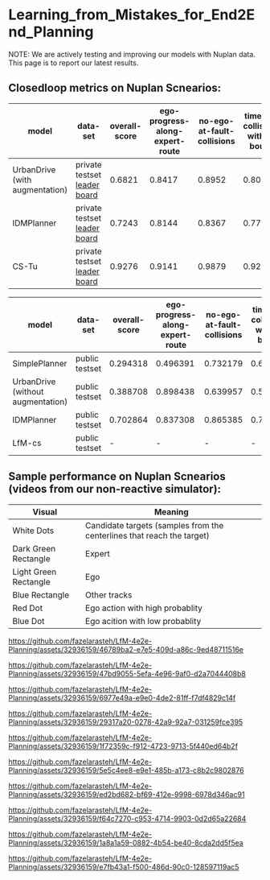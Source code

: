 # Learning_from_Mistakes_for_End2End_Planning

NOTE: We are actively testing and improving our models with Nuplan data. This page is to report our latest results.

## Closedloop metrics on Nuplan Scnearios: 

| model | data-set  | overall-score | ego-progress-along-expert-route | no-ego-at-fault-collisions | time-to-collision-within-bound |
| ------------- | ------------- | ------------- | ------------- | ------------- | ------------- |
| UrbanDrive (with augmentation) | private testset [leader board](https://eval.ai/web/challenges/challenge-page/1856/leaderboard) | 0.6821 | 0.8417 | 0.8952 | 0.8065 |
| IDMPlanner | private testset [leader board](https://eval.ai/web/challenges/challenge-page/1856/leaderboard)| 0.7243 | 0.8144 | 0.8367 | 0.7762 |
| CS-Tu | private testset [leader board](https://eval.ai/web/challenges/challenge-page/1856/leaderboard) | 0.9276 | 0.9141 | 0.9879 | 0.9254 |

| model | data-set  | overall-score | ego-progress-along-expert-route | no-ego-at-fault-collisions | time-to-collision-within-bound |
| ------------- | ------------- | ------------- | ------------- | ------------- | ------------- |
| SimplePlanner  | public testset | 0.294318 | 0.496391 | 0.732179 | 0.691446 |
| UrbanDrive (without augmentation) |  public testset | 0.388708  | 0.898438  | 0.639957 | 0.57265 |
| IDMPlanner | public testset | 0.702864 | 0.837308 | 0.865385 |  0.752137 |
| LfM-cs | public testset | - | - | - | - | 

## Sample performance on Nuplan Scnearios (videos from our non-reactive simulator): 

| Visual | Meaning |
| ------------- | ------------- | 
| White Dots| Candidate targets (samples from the centerlines that reach the target) | 
| Dark Green Rectangle | Expert |
| Light Green Rectangle | Ego |
| Blue Rectangle | Other tracks | 
| Red Dot | Ego action with high probablity | 
| Blue Dot | Ego acition with low probablity | 


https://github.com/fazelarasteh/LfM-4e2e-Planning/assets/32936159/46789ba2-e7e5-409d-a86c-9ed48711516e

https://github.com/fazelarasteh/LfM-4e2e-Planning/assets/32936159/47bd9055-5efa-4e96-9af0-d2a7044408b8

https://github.com/fazelarasteh/LfM-4e2e-Planning/assets/32936159/6977e49a-e9e0-4de2-81ff-f7df4829c14f

https://github.com/fazelarasteh/LfM-4e2e-Planning/assets/32936159/29317a20-0278-42a9-92a7-031259fce395

https://github.com/fazelarasteh/LfM-4e2e-Planning/assets/32936159/1f72359c-f912-4723-9713-5f440ed64b2f

https://github.com/fazelarasteh/LfM-4e2e-Planning/assets/32936159/5e5c4ee8-e9e1-485b-a173-c8b2c9802876

https://github.com/fazelarasteh/LfM-4e2e-Planning/assets/32936159/ed2bd682-bf69-412e-9998-6978d346ac91

https://github.com/fazelarasteh/LfM-4e2e-Planning/assets/32936159/f64c7270-c953-4714-9903-0d2d65a22684

https://github.com/fazelarasteh/LfM-4e2e-Planning/assets/32936159/1a8a1a59-0882-4b54-be40-8cda2dd5f5ea

https://github.com/fazelarasteh/LfM-4e2e-Planning/assets/32936159/e7fb43a1-f500-486d-90c0-128597119ac5







